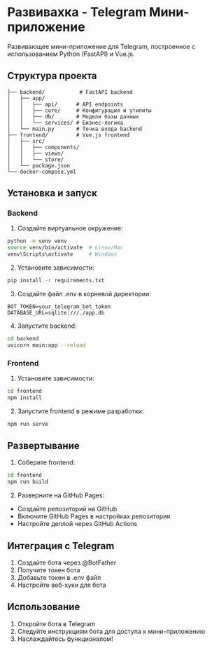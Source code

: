 # Развивахка - Telegram Мини-приложение

Развивающее мини-приложение для Telegram, построенное с использованием Python (FastAPI) и Vue.js.

## Структура проекта

```
├── backend/           # FastAPI backend
│   ├── app/
│   │   ├── api/      # API endpoints
│   │   ├── core/     # Конфигурация и утилиты
│   │   ├── db/       # Модели базы данных
│   │   └── services/ # Бизнес-логика
│   └── main.py       # Точка входа backend
├── frontend/         # Vue.js frontend
│   ├── src/
│   │   ├── components/
│   │   ├── views/
│   │   └── store/
│   └── package.json
└── docker-compose.yml
```

## Установка и запуск

### Backend

1. Создайте виртуальное окружение:
```bash
python -m venv venv
source venv/bin/activate  # Linux/Mac
venv\Scripts\activate     # Windows
```

2. Установите зависимости:
```bash
pip install -r requirements.txt
```

3. Создайте файл .env в корневой директории:
```
BOT_TOKEN=your_telegram_bot_token
DATABASE_URL=sqlite:///./app.db
```

4. Запустите backend:
```bash
cd backend
uvicorn main:app --reload
```

### Frontend

1. Установите зависимости:
```bash
cd frontend
npm install
```

2. Запустите frontend в режиме разработки:
```bash
npm run serve
```

## Развертывание

1. Соберите frontend:
```bash
cd frontend
npm run build
```

2. Разверните на GitHub Pages:
- Создайте репозиторий на GitHub
- Включите GitHub Pages в настройках репозитория
- Настройте деплой через GitHub Actions

## Интеграция с Telegram

1. Создайте бота через @BotFather
2. Получите токен бота
3. Добавьте токен в .env файл
4. Настройте веб-хуки для бота

## Использование

1. Откройте бота в Telegram
2. Следуйте инструкциям бота для доступа к мини-приложению
3. Наслаждайтесь функционалом! 